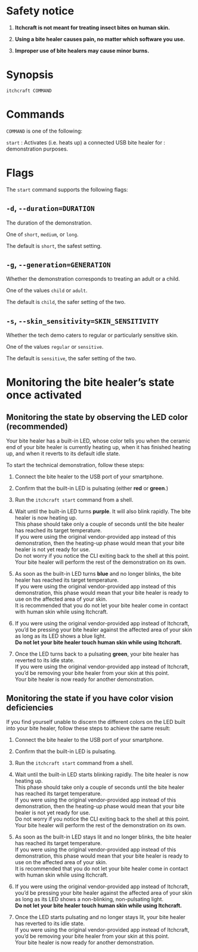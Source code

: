 <!-- markdownlint-configure-file { "MD041": { "level": 1 } } -->

# Safety notice

1. **Itchcraft is not meant for treating insect bites on human skin.**

2. **Using a bite healer causes pain, no matter which software you use.**

3. **Improper use of bite healers may cause minor burns.**

# Synopsis

```shell
itchcraft COMMAND
```

# Commands

`COMMAND` is one of the following:

`start`
: Activates (i.e. heats up) a connected USB bite healer for
: demonstration purposes.

# Flags

The `start` command supports the following flags:

## `-d`, `--duration=DURATION`

The duration of the demonstration.

One of `short`, `medium`, or `long`.

The default is `short`, the safest setting.

## `-g`, `--generation=GENERATION`

Whether the demonstration corresponds to treating an adult or a child.

One of the values `child` or `adult`.

The default is `child`, the safer setting of the two.

## `-s`, `--skin_sensitivity=SKIN_SENSITIVITY`

Whether the tech demo caters to regular or particularly sensitive skin.

One of the values `regular` or `sensitive`.

The default is `sensitive`, the safer setting of the two.

# Monitoring the bite healer’s state once activated

## Monitoring the state by observing the LED color (recommended)

Your bite healer has a built-in LED, whose color tells you when the
ceramic end of your bite healer is currently heating up, when it has
finished heating up, and when it reverts to its default idle state.

To start the technical demonstration, follow these steps:

1. Connect the bite healer to the USB port of your smartphone.

2. Confirm that the built-in LED is pulsating (either **red** or
   **green**.)

3. Run the `itchcraft start` command from a shell.

4. Wait until the built-in LED turns **purple**. It will also blink
   rapidly. The bite healer is now heating up.  
   This phase should take only a couple of seconds until the bite healer
   has reached its target temperature.  
   If you were using the original vendor-provided app instead of this
   demonstration, then the heating-up phase would mean that your bite
   healer is not yet ready for use.  
   Do not worry if you notice the CLI exiting back to the shell at this
   point. Your bite healer will perform the rest of the demonstration
   on its own.

5. As soon as the built-in LED turns **blue** and no longer blinks,
   the bite healer has reached its target temperature.  
   If you were using the original vendor-provided app instead of this
   demonstration, this phase would mean that your bite healer is ready
   to use on the affected area of your skin.  
   It is recommended that you do not let your bite healer come in
   contact with human skin while using Itchcraft.

6. If you were using the original vendor-provided app instead of
   Itchcraft, you’d be pressing your bite healer against the affected
   area of your skin as long as its LED shows a blue light.  
   **Do not let your bite healer touch human skin while using Itchcraft.**

7. Once the LED turns back to a pulsating **green**, your bite healer
   has reverted to its idle state.  
   If you were using the original vendor-provided app instead of
   Itchcraft, you’d be removing your bite healer from your skin at this
   point.  
   Your bite healer is now ready for another demonstration.

## Monitoring the state if you have color vision deficiencies

If you find yourself unable to discern the different colors on the LED
built into your bite healer, follow these steps to achieve the same
result:

1. Connect the bite healer to the USB port of your smartphone.

2. Confirm that the built-in LED is pulsating.

3. Run the `itchcraft start` command from a shell.

4. Wait until the built-in LED starts blinking rapidly. The bite healer
   is now heating up.  
   This phase should take only a couple of seconds until the bite healer
   has reached its target temperature.  
   If you were using the original vendor-provided app instead of this
   demonstration, then the heating-up phase would mean that your bite
   healer is not yet ready for use.  
   Do not worry if you notice the CLI exiting back to the shell at this
   point. Your bite healer will perform the rest of the demonstration
   on its own.

5. As soon as the built-in LED stays lit and no longer blinks, the bite
   healer has reached its target temperature.  
   If you were using the original vendor-provided app instead of this
   demonstration, this phase would mean that your bite healer is ready
   to use on the affected area of your skin.  
   It is recommended that you do not let your bite healer come in
   contact with human skin while using Itchcraft.

6. If you were using the original vendor-provided app instead of
   Itchcraft, you’d be pressing your bite healer against the affected
   area of your skin as long as its LED shows a non-blinking,
   non-pulsating light.  
   **Do not let your bite healer touch human skin while using Itchcraft.**

7. Once the LED starts pulsating and no longer stays lit, your bite healer
   has reverted to its idle state.  
   If you were using the original vendor-provided app instead of
   Itchcraft, you’d be removing your bite healer from your skin at this
   point.  
   Your bite healer is now ready for another demonstration.

